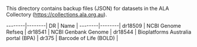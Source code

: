 This directory contains backup files (JSON) for datasets in the ALA Collectory (https://collections.ala.org.au). 

--------|--------|
DR      | Name   | 
--------|--------|
dr18509 | NCBI Genome Refseq |
dr18541 | NCBI Genbank Genome |
dr18544 | Bioplatforms Australia portal (BPA) |
dr375   | Barcode of Life (BOLD) |
